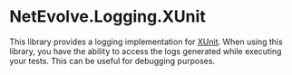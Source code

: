 # NetEvolve.Logging.XUnit

This library provides a logging implementation for [XUnit](https://xunit.net/). When using this library, you have the ability to access the logs generated while executing your tests. This can be useful for debugging purposes.